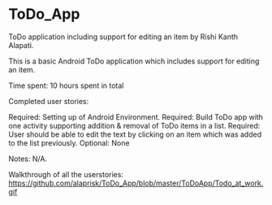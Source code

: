 ToDo_App
========

ToDo application including support for editing an item by Rishi Kanth Alapati.

This is a basic Android ToDo application which includes support for editing an item.

Time spent: 10 hours spent in total

Completed user stories:

Required: Setting up of Android Environment.
Required: Build ToDo app with one activity supporting addition & removal of ToDo items in a list.
Required: User should be able to edit the text by clicking on an item which was added to the list previously.
Optional: None

Notes:
N/A.


Walkthrough of all the userstories:
https://github.com/alaprisk/ToDo_App/blob/master/ToDoApp/Todo_at_work.gif
